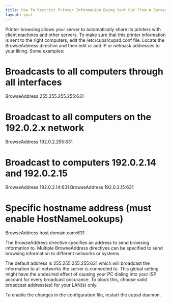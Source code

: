 ```yaml
---
title: How To Restrict Printer Information Being Sent Out From A Server
layout: post
---
```


Printer browsing allows your server to automatically share its printers with client machines and other servers. To make sure that this printer information is sent to the right computers, edit the /etc/cups/cupsd.conf file. Locate the BrowseAddress directive and then edit or add IP or netmask addresses to your liking. Some examples:

 # Broadcasts to all computers through all interfaces
 
 BrowseAddress 255.255.255.255:631
 
 # Broadcast to all computers on the 192.0.2.x network
 
 BrowseAddress 192.0.2.255:631
 
 # Broadcast to computers 192.0.2.14 and 192.0.2.15
 
 BrowseAddress 192.0.2.14:631
 BrowseAddress 192.0.2.15:631
 
 # Specific hostname address (must enable HostNameLookups)
 
 BrowseAddress host.domain.com:631
The BrowseAddress directive specifies an address to send browsing information to. Multiple BrowseAddress directives can be specified to send browsing information to different networks or systems.The default address is 255.255.255.255:631 which will broadcast the information to all networks the server is connected to. This global setting might have the undesired effect of causing your PC dialing into your ISP account for every broadcast occurance. To block this, choose valid broadcast address(es) for your LAN(s) only.To enable the changes in the configuration file, restart the cupsd daemon.
